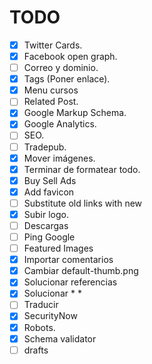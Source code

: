 # TODO
- [x] Twitter Cards.
- [x] Facebook open graph.
- [ ] Correo y dominio.
- [x] Tags (Poner enlace).
- [x] Menu cursos
- [ ] Related Post.
- [x] Google Markup Schema.
- [x] Google Analytics.
- [ ] SEO.
- [ ] Tradepub.
- [x] Mover imágenes.
- [x] Terminar de formatear todo.
- [x] Buy Sell Ads
- [x] Add favicon
- [ ] Substitute old links with new
- [x] Subir logo.
- [ ] Descargas
- [ ] Ping Google
- [ ] Featured Images
- [x] Importar comentarios
- [x] Cambiar default-thumb.png
- [x] Solucionar referencias
- [x] Solucionar * *
- [ ] Traducir
- [x] SecurityNow
- [x] Robots.
- [x] Schema validator
- [ ] drafts
